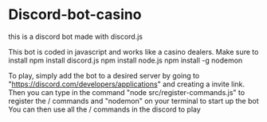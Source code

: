# Discord-bot-casino

this is a discord bot made with discord.js

This bot is coded in javascript and works like a casino dealers.
Make sure to install
npm install discord.js
npm install node.js
npm install -g nodemon

To play, simply add the bot to a desired server by going to "https://discord.com/developers/applications" and creating a invite link.
Then you can type in the command "node src/register-commands.js" to register the / commands and "nodemon" on your terminal to start up the bot
You can then use all the / commands in the discord to play

